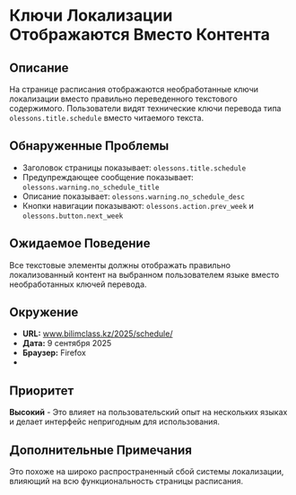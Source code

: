 # Ключи Локализации Отображаются Вместо Контента

## Описание

На странице расписания отображаются необработанные ключи локализации вместо правильно переведенного текстового содержимого. Пользователи видят технические ключи перевода типа `olessons.title.schedule` вместо читаемого текста.

## Обнаруженные Проблемы

- Заголовок страницы показывает: `olessons.title.schedule`
- Предупреждающее сообщение показывает: `olessons.warning.no_schedule_title`
- Описание показывает: `olessons.warning.no_schedule_desc`
- Кнопки навигации показывают: `olessons.action.prev_week` и `olessons.button.next_week`

## Ожидаемое Поведение

Все текстовые элементы должны отображать правильно локализованный контент на выбранном пользователем языке вместо необработанных ключей перевода.

## Окружение

- **URL:** www.bilimclass.kz/2025/schedule/
- **Дата:** 9 сентября 2025
- **Браузер:** Firefox
- 
## Приоритет

**Высокий** - Это влияет на пользовательский опыт на нескольких языках и делает интерфейс непригодным для использования.

## Дополнительные Примечания

Это похоже на широко распространенный сбой системы локализации, влияющий на всю функциональность страницы расписания.
